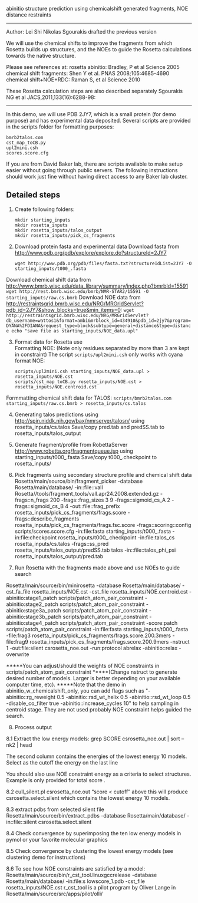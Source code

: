 abinitio structure prediction using chemicalshift generated fragments, NOE distance restraints
**************************************************************************************************************
Author: Lei Shi
Nikolas Sgourakis drafted the previous version

We will use the chemical shifts to improve the fragments from which Rosetta builds up structures, and the NOEs to guide the Rosetta calculations towards the native structure. 

Please see references at:
rosetta abinitio: Bradley, P et al Science 2005
chemical shift fragments: Shen Y et al. PNAS 2008;105:4685-4690
chemical shift+NOE+RDC: Raman S, et al Science 2010

These Rosetta calculation steps are also described separately Sgourakis NG et al JACS,2011,133(16):6288-98:
**************************************************************************************************************

In this demo, we will use PDB 2JY7, which is a small protein (for demo purpose) and has experimental data deposited. Several scripts are provided in the scripts folder for formatting purposes:

	bmrb2talos.com
	cst_map_toCB.py
	upl2mini.csh
	scores.score.cfg

If you are from David Baker lab, there are scripts available to make setup easier without going through public servers. The following instructions should work just fine without having direct access to any Baker lab cluster.

Detailed steps
--------------
1. Create following folders:  
    ```
    mkdir starting_inputs
    mkdir rosetta_inputs
    mkdir rosetta_inputs/talos_output
    mkdir rosetta_inputs/pick_cs_fragments
    ```

2. Download protein fasta and experimental data
Download fasta from http://www.pdb.org/pdb/explore/explore.do?structureId=2JY7  
    ```
    wget http://www.pdb.org/pdb/files/fasta.txt?structureIdList=2JY7 -O starting_inputs/t000_.fasta
    ```
Download chemical shift data from http://www.bmrb.wisc.edu/data_library/summary/index.php?bmrbId=15591  
    ```
    wget http://rest.bmrb.wisc.edu/bmrb/NMR-STAR2/15591 -O starting_inputs/raw.cs.bmrb
    ```
Download NOE data from http://restraintsgrid.bmrb.wisc.edu/NRG/MRGridServlet?pdb_id=2JY7&show_blocks=true&min_items=0:
    ```
    wget http://restraintsgrid.bmrb.wisc.edu/NRG/MRGridServlet?db_username=wattos1&format=ambi&mrblock_id=434910&pdb_id=2jy7&program=DYANA%2FDIANA&request_type=block&subtype=general+distance&type=distance
    echo "save file as starting_inputs/NOE_data.upl"
    ```

3. Format data for Rosetta use  
Formatting NOE: (Note only residues separated by more than 3 are kept in constraint)
The script `scripts/upl2mini.csh` only works with cyana format NOE:
    ```
    scripts/upl2mini.csh starting_inputs/NOE_data.upl > rosetta_inputs/NOE.cst
    scripts/cst_map_toCB.py rosetta_inputs/NOE.cst > rosetta_inputs/NOE.centroid.cst
    ```
Formmatting chemical shift data for TALOS:
    ```
    scripts/bmrb2talos.com starting_inputs/raw.cs.bmrb > rosetta_inputs/cs.talos
    ```

4. Generating talos predictions using http://spin.niddk.nih.gov/bax/nmrserver/talosn/ using rosetta_inputs/cs.talos
Save/copy pred.tab and predSS.tab to rosetta_inputs/talos_output

5. Generate fragment/profile from RobettaServer http://www.robetta.org/fragmentqueue.jsp using starting_inputs/t000_.fasta
Save/copy t000_.checkpoint to rosetta_inputs/

6. Pick fragments using secondary structure profile and chemical shift data
Rosetta/main/source/bin/fragment_picker -database Rosetta/main/database/ -in::file::vall Rosetta//tools/fragment_tools/vall.apr24.2008.extended.gz -frags::n_frags 200 -frags::frag_sizes 3 9 -frags::sigmoid_cs_A 2 -frags::sigmoid_cs_B 4 -out::file::frag_prefix rosetta_inputs/pick_cs_fragments/frags.score -frags::describe_fragments rosetta_inputs/pick_cs_fragments/frags.fsc.score -frags::scoring::config scripts/scores.score.cfg -in:file:fasta starting_inputs/t000_.fasta -in:file:checkpoint rosetta_inputs/t000_.checkpoint -in:file:talos_cs rosetta_inputs/cs.talos -frags::ss_pred rosetta_inputs/talos_output/predSS.tab talos -in::file::talos_phi_psi rosetta_inputs/talos_output/pred.tab

7. Run Rosetta with the fragments made above and use NOEs to guide search

Rosetta/main/source/bin/minirosetta -database Rosetta/main/database/ -cst_fa_file rosetta_inputs/NOE.cst -cst_file rosetta_inputs/NOE.centroid.cst -abinitio:stage1_patch scripts/patch_atom_pair_constraint -abinitio:stage2_patch scripts/patch_atom_pair_constraint -abinitio:stage3a_patch scripts/patch_atom_pair_constraint -abinitio:stage3b_patch scripts/patch_atom_pair_constraint -abinitio:stage4_patch scripts/patch_atom_pair_constraint -score:patch scripts/patch_atom_pair_constraint -in:file:fasta starting_inputs/t000_.fasta -file:frag3 rosetta_inputs/pick_cs_fragments/frags.score.200.3mers -file:frag9 rosetta_inputs/pick_cs_fragments/frags.score.200.9mers -nstruct 1 -out:file:silent csrosetta_noe.out -run:protocol abrelax -abinitio::relax -overwrite

*****You can adjust/should the weights of NOE constraints in scripts/patch_atom_pair_constraint
*****(Change nstruct to generate desired number of models. Larger is better depending on your available computer time, etc).
*****Note that the demo in abinitio_w_chemicalshift_only, you can add flags such as "-abinitio::rg_reweight 0.5 -abinitio::rsd_wt_helix 0.5 -abinitio::rsd_wt_loop 0.5 -disable_co_filter true -abinitio::increase_cycles 10" to help sampling in centroid stage. They are not used probably NOE constraint helps guided the search.

8. Process output

8.1 Extract the low energy models:
grep SCORE csrosetta_noe.out | sort –nk2 | head

The second column contains the energies of the lowest energy 10 models.
Select as the cutoff the energy on the last line

You should also use NOE constraint energy as a criteria to select structures. Example is only provided for total score
.

8.2
cull_silent.pl csrosetta_noe.out “score < cutoff”
above this will produce csrosetta.select.silent which contains the lowest energy 10 models.
  
8.3 extract pdbs from selected silent file
Rosetta/main/source/bin/extract_pdbs -database Rosetta/main/database/ -in::file::silent csrosetta.select.silent

8.4 Check convergence by superimposing the ten low energy models in pymol or your favorite molecular graphics

8.5 Check convergence by clustering the lowest energy models (see clustering demo for instructions)

8.6 To see how NOE constraints are satisfied by a model:
Rosetta/main/source/bin/r_cst_tool.linuxgccrelease -database Rosetta/main/database/ -in:file:s lowscore_1.pdb -cst_file rosetta_inputs/NOE.cst
r_cst_tool is a pilot program by Oliver Lange in Rosetta/main/source/src/apps/pilot/olli/
